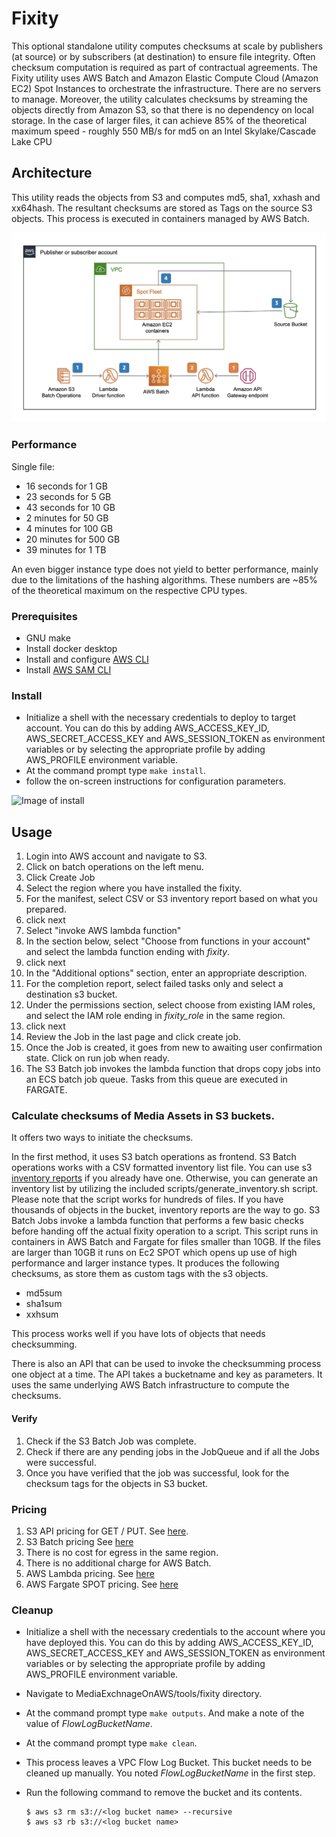 # Fixity

This optional standalone utility computes checksums at scale by publishers (at source) or by subscribers (at destination) to ensure file integrity. Often checksum computation is required as part of contractual agreements. The Fixity utility uses AWS Batch and Amazon Elastic Compute Cloud (Amazon EC2) Spot Instances to orchestrate the infrastructure. There are no servers to manage. Moreover, the utility calculates checksums by streaming the objects directly from Amazon S3, so that there is no dependency on local storage. In the case of larger files, it can achieve 85% of the theoretical maximum speed - roughly 550 MB/s for md5 on an Intel Skylake/Cascade Lake CPU

## Architecture
This utility reads the objects from S3 and computes md5, sha1, xxhash and xx64hash. The resultant checksums are stored as Tags on the source S3 objects. This process is executed in containers managed by AWS Batch.

![Architecture](images/fixity.jpeg)

### Performance

Single file:

* 16 seconds for 1 GB
* 23 seconds for 5 GB
* 43 seconds for 10 GB
* 2 minutes for 50 GB
* 4 minutes for 100 GB
* 20 minutes for 500 GB
* 39 minutes for 1 TB

An even bigger instance type does not yield to better performance, mainly due to the limitations of the hashing algorithms. These numbers are ~85% of the theoretical maximum on the respective CPU types.

### Prerequisites
* GNU make
* Install docker desktop
* Install and configure [AWS CLI](https://docs.aws.amazon.com/cli/latest/userguide/cli-chap-install.html)
* Install [AWS SAM CLI](https://docs.aws.amazon.com/serverless-application-model/latest/developerguide/serverless-sam-cli-install.html)

### Install
* Initialize a shell with the necessary credentials to deploy to target account. You can do this by adding AWS_ACCESS_KEY_ID, AWS_SECRET_ACCESS_KEY and AWS_SESSION_TOKEN as environment variables or by selecting the appropriate profile by adding AWS_PROFILE environment variable.
* At the command prompt type `make install`.
* follow the on-screen instructions for configuration parameters.

![Image of install](images/install.gif)

## Usage

1. Login into AWS account and navigate to S3.
1. Click on batch operations on the left menu.
1. Click Create Job
  1. Select the region where you have installed the fixity.
  1. For the manifest, select CSV or S3 inventory report based on what you prepared.
  1. click next
  1. Select "invoke AWS lambda function"
  1. In the section below, select "Choose from functions in your account" and select the lambda function ending with _fixity_.
  1. click next
  1. In the "Additional options" section, enter an appropriate description.
  1. For the completion report, select failed tasks only and select a destination s3 bucket.
  1. Under the permissions section, select choose from existing IAM roles, and select the IAM role ending in _fixity_role_ in the same region.
  1. click next
  1. Review the Job in the last page and click create job.
1. Once the Job is created, it goes from new to awaiting user confirmation state. Click on run job when ready.
1. The S3 Batch job invokes the lambda function that drops copy jobs into an ECS batch job queue. Tasks from this queue are executed in FARGATE.  


### Calculate checksums of Media Assets in S3 buckets.

It offers two ways to initiate the checksums.

In the first method, it uses S3 batch operations as frontend. S3 Batch operations works with a CSV formatted inventory list file. You can use s3 [inventory reports](https://docs.aws.amazon.com/AmazonS3/latest/userguide/storage-inventory.html) if you already have one. Otherwise, you can generate an inventory list by utilizing the included scripts/generate_inventory.sh script. Please note that the script works for hundreds of files. If you have thousands of objects in the bucket, inventory reports are the way to go. S3 Batch Jobs invoke a lambda function that performs a few basic checks before handing off the actual fixity operation to a script. This script runs in containers in AWS Batch and Fargate for files smaller than 10GB. If the files are larger than 10GB it runs on Ec2 SPOT which opens up use of high performance and larger instance types. It produces the following checksums, as store them as custom tags with the s3 objects.

* md5sum
* sha1sum
* xxhsum

This process works well if you have lots of objects that needs checksumming.

There is also an API that can be used to invoke the checksumming process one object at a time. The API takes a bucketname and key as parameters. It uses the same underlying AWS Batch infrastructure to compute the checksums.




#### Verify

1. Check if the S3 Batch Job was complete.
1. Check if there are any pending jobs in the JobQueue and if all the Jobs were successful.
1. Once you have verified that the job was successful, look for the checksum tags for the objects in S3 bucket.

### Pricing

1. S3 API pricing for GET / PUT. See [here](https://aws.amazon.com/s3/pricing/).
1. S3 Batch pricing See [here](https://aws.amazon.com/s3/pricing/)
1. There is no cost for egress in the same region.
1. There is no additional charge for AWS Batch.
1. AWS Lambda pricing. See [here](https://aws.amazon.com/lambda/pricing/)
1. AWS Fargate SPOT pricing. See [here](https://aws.amazon.com/fargate/pricing/)

### Cleanup

* Initialize a shell with the necessary credentials to the account where you have deployed this. You can do this by adding AWS_ACCESS_KEY_ID, AWS_SECRET_ACCESS_KEY and AWS_SESSION_TOKEN as environment variables or by selecting the appropriate profile by adding AWS_PROFILE environment variable.

* Navigate to MediaExchnageOnAWS/tools/fixity directory.
* At the command prompt type `make outputs`. And make a note of the value of _FlowLogBucketName_.
* At the command prompt type `make clean`.
* This process leaves a VPC Flow Log Bucket. This bucket needs to be cleaned up manually. You noted _FlowLogBucketName_ in the first step.
* Run the following command to remove the bucket and its contents.
  ```
  $ aws s3 rm s3://<log bucket name> --recursive
  $ aws s3 rb s3://<log bucket name>
  ```

